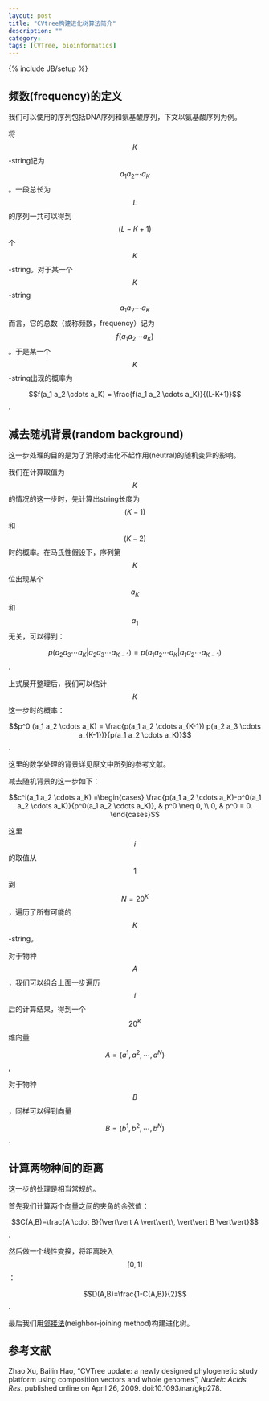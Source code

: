 ```yaml
---
layout: post
title: "CVtree构建进化树算法简介"
description: ""
category: 
tags: [CVTree, bioinformatics]
---
```

{% include JB/setup %}

## 频数(frequency)的定义

我们可以使用的序列包括DNA序列和氨基酸序列，下文以氨基酸序列为例。

将$$K$$-string记为$$a_1 a_2 \cdots a_K$$。一段总长为$$L$$的序列一共可以得到$$(L-K+1)$$个$$K$$-string。对于某一个$$K$$-string $$a_1 a_2 \cdots a_K$$而言，它的总数（或称频数，frequency）记为$$f(a_1 a_2 \cdots a_K)$$。于是某一个$$K$$-string出现的概率为

$$f(a_1 a_2 \cdots a_K) = \frac{f(a_1 a_2 \cdots a_K)}{(L-K+1)}$$.

## 减去随机背景(random background)

这一步处理的目的是为了消除对进化不起作用(neutral)的随机变异的影响。

我们在计算取值为$$K$$的情况的这一步时，先计算出string长度为$$(K-1)$$和$$(K-2)$$时的概率。在马氏性假设下，序列第$$K$$位出现某个$$a_K$$和$$a_1$$无关，可以得到：

$$p(a_2 a_3 \cdots a_K \vert a_2 a_3 \cdots a_{K-1}) = p(a_1 a_2 \cdots a_K \vert a_1 a_2 \cdots a_{K-1})$$.

上式展开整理后，我们可以估计$$K$$这一步时的概率：

$$p^0 (a_1 a_2 \cdots a_K) = \frac{p(a_1 a_2 \cdots a_{K-1}) p(a_2 a_3 \cdots a_{K-1})}{p(a_1 a_2 \cdots a_K)}$$.

这里的数学处理的背景详见原文中所列的参考文献。

减去随机背景的这一步如下：

$$c^i(a_1 a_2 \cdots a_K) =\begin{cases} \frac{p(a_1 a_2 \cdots a_K)-p^0(a_1 a_2 \cdots a_K)}{p^0(a_1 a_2 \cdots a_K)}, & p^0 \neq 0, \\ 0, & p^0 = 0. \end{cases}$$

这里$$i$$的取值从$$1$$到$$N=20^K$$，遍历了所有可能的$$K$$-string。

对于物种$$A$$，我们可以组合上面一步遍历$$i$$后的计算结果，得到一个$$20^K$$维向量

$$A = (a^1,a^2,\cdots,a^N)$$,

对于物种$$B$$，同样可以得到向量

$$B = (b^1,b^2,\cdots,b^N)$$.

## 计算两物种间的距离

这一步的处理是相当常规的。

首先我们计算两个向量之间的夹角的余弦值：

$$C(A,B)=\frac{A \cdot B}{\vert\vert A \vert\vert\, \vert\vert B \vert\vert}$$.

然后做一个线性变换，将距离映入$$[0,1]$$：

$$D(A,B)=\frac{1-C(A,B)}{2}$$.

最后我们用[邻接法](http://blog.163.com/zzhong1984@126/blog/static/167105372201112391242279/)(neighbor-joining method)构建进化树。

## 参考文献

Zhao Xu, Bailin Hao, “CVTree update: a newly designed phylogenetic study
platform using composition vectors and whole genomes”, *Nucleic Acids Res*.
published online on April 26, 2009. doi:10.1093/nar/gkp278.
